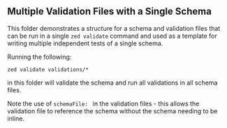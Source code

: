 ## Multiple Validation Files with a Single Schema

This folder demonstrates a structure for a schema and validation files that
can be run in a single `zed validate` command and used as a template
for writing multiple independent tests of a single schema.

Running the following:

```
zed validate validations/*
```

in this folder will validate the schema and run all validations in all schema files.

Note the use of `schemaFile: ` in the validation files - this allows the validation file to
reference the schema without the schema needing to be inline.
